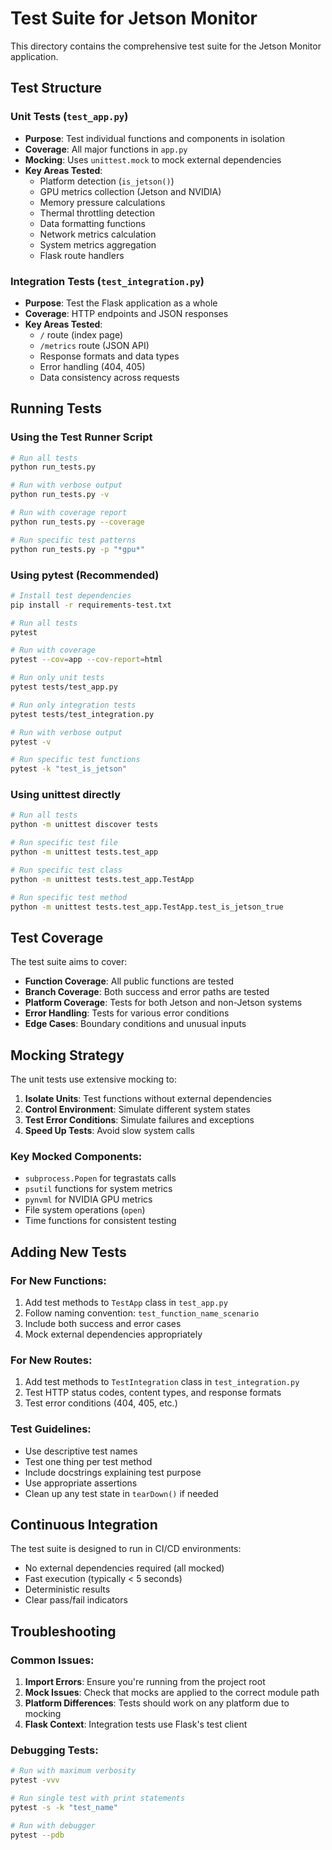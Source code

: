 # Test Suite for Jetson Monitor

This directory contains the comprehensive test suite for the Jetson Monitor application.

## Test Structure

### Unit Tests (`test_app.py`)
- **Purpose**: Test individual functions and components in isolation
- **Coverage**: All major functions in `app.py`
- **Mocking**: Uses `unittest.mock` to mock external dependencies
- **Key Areas Tested**:
  - Platform detection (`is_jetson()`)
  - GPU metrics collection (Jetson and NVIDIA)
  - Memory pressure calculations
  - Thermal throttling detection
  - Data formatting functions
  - Network metrics calculation
  - System metrics aggregation
  - Flask route handlers

### Integration Tests (`test_integration.py`)
- **Purpose**: Test the Flask application as a whole
- **Coverage**: HTTP endpoints and JSON responses
- **Key Areas Tested**:
  - `/` route (index page)
  - `/metrics` route (JSON API)
  - Response formats and data types
  - Error handling (404, 405)
  - Data consistency across requests

## Running Tests

### Using the Test Runner Script
```bash
# Run all tests
python run_tests.py

# Run with verbose output
python run_tests.py -v

# Run with coverage report
python run_tests.py --coverage

# Run specific test patterns
python run_tests.py -p "*gpu*"
```

### Using pytest (Recommended)
```bash
# Install test dependencies
pip install -r requirements-test.txt

# Run all tests
pytest

# Run with coverage
pytest --cov=app --cov-report=html

# Run only unit tests
pytest tests/test_app.py

# Run only integration tests
pytest tests/test_integration.py

# Run with verbose output
pytest -v

# Run specific test functions
pytest -k "test_is_jetson"
```

### Using unittest directly
```bash
# Run all tests
python -m unittest discover tests

# Run specific test file
python -m unittest tests.test_app

# Run specific test class
python -m unittest tests.test_app.TestApp

# Run specific test method
python -m unittest tests.test_app.TestApp.test_is_jetson_true
```

## Test Coverage

The test suite aims to cover:

- **Function Coverage**: All public functions are tested
- **Branch Coverage**: Both success and error paths are tested
- **Platform Coverage**: Tests for both Jetson and non-Jetson systems
- **Error Handling**: Tests for various error conditions
- **Edge Cases**: Boundary conditions and unusual inputs

## Mocking Strategy

The unit tests use extensive mocking to:

1. **Isolate Units**: Test functions without external dependencies
2. **Control Environment**: Simulate different system states
3. **Test Error Conditions**: Simulate failures and exceptions
4. **Speed Up Tests**: Avoid slow system calls

### Key Mocked Components:
- `subprocess.Popen` for tegrastats calls
- `psutil` functions for system metrics
- `pynvml` for NVIDIA GPU metrics
- File system operations (`open`)
- Time functions for consistent testing

## Adding New Tests

### For New Functions:
1. Add test methods to `TestApp` class in `test_app.py`
2. Follow naming convention: `test_function_name_scenario`
3. Include both success and error cases
4. Mock external dependencies appropriately

### For New Routes:
1. Add test methods to `TestIntegration` class in `test_integration.py`
2. Test HTTP status codes, content types, and response formats
3. Test error conditions (404, 405, etc.)

### Test Guidelines:
- Use descriptive test names
- Test one thing per test method
- Include docstrings explaining test purpose
- Use appropriate assertions
- Clean up any test state in `tearDown()` if needed

## Continuous Integration

The test suite is designed to run in CI/CD environments:

- No external dependencies required (all mocked)
- Fast execution (typically < 5 seconds)
- Deterministic results
- Clear pass/fail indicators

## Troubleshooting

### Common Issues:

1. **Import Errors**: Ensure you're running from the project root
2. **Mock Issues**: Check that mocks are applied to the correct module path
3. **Platform Differences**: Tests should work on any platform due to mocking
4. **Flask Context**: Integration tests use Flask's test client

### Debugging Tests:
```bash
# Run with maximum verbosity
pytest -vvv

# Run single test with print statements
pytest -s -k "test_name"

# Run with debugger
pytest --pdb
```
